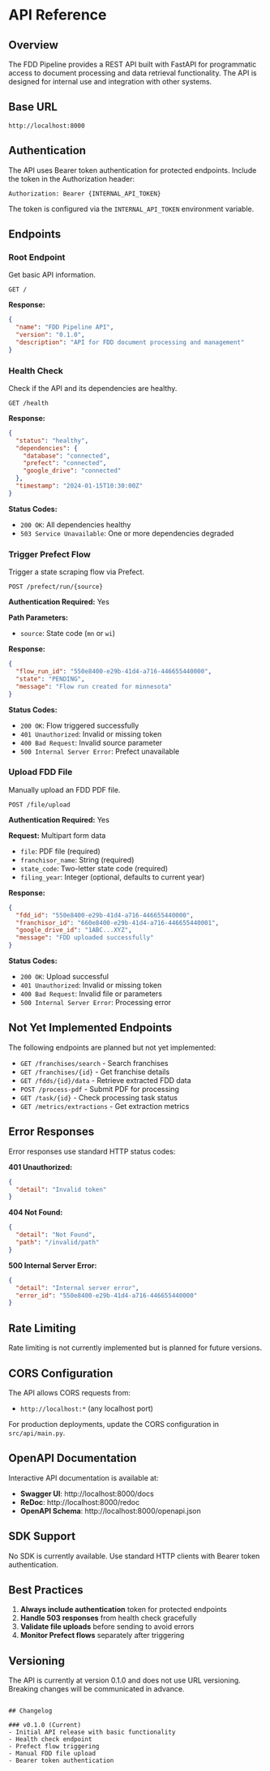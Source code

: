 # API Reference

## Overview

The FDD Pipeline provides a REST API built with FastAPI for programmatic access to document processing and data retrieval functionality. The API is designed for internal use and integration with other systems.

## Base URL

```
http://localhost:8000
```

## Authentication

The API uses Bearer token authentication for protected endpoints. Include the token in the Authorization header:

```http
Authorization: Bearer {INTERNAL_API_TOKEN}
```

The token is configured via the `INTERNAL_API_TOKEN` environment variable.

## Endpoints

### Root Endpoint

Get basic API information.

```http
GET /
```

**Response:**
```json
{
  "name": "FDD Pipeline API",
  "version": "0.1.0",
  "description": "API for FDD document processing and management"
}
```

### Health Check

Check if the API and its dependencies are healthy.

```http
GET /health
```

**Response:**
```json
{
  "status": "healthy",
  "dependencies": {
    "database": "connected",
    "prefect": "connected",
    "google_drive": "connected"
  },
  "timestamp": "2024-01-15T10:30:00Z"
}
```

**Status Codes:**
- `200 OK`: All dependencies healthy
- `503 Service Unavailable`: One or more dependencies degraded

### Trigger Prefect Flow

Trigger a state scraping flow via Prefect.

```http
POST /prefect/run/{source}
```

**Authentication Required:** Yes

**Path Parameters:**
- `source`: State code (`mn` or `wi`)

**Response:**
```json
{
  "flow_run_id": "550e8400-e29b-41d4-a716-446655440000",
  "state": "PENDING",
  "message": "Flow run created for minnesota"
}
```

**Status Codes:**
- `200 OK`: Flow triggered successfully
- `401 Unauthorized`: Invalid or missing token
- `400 Bad Request`: Invalid source parameter
- `500 Internal Server Error`: Prefect unavailable

### Upload FDD File

Manually upload an FDD PDF file.

```http
POST /file/upload
```

**Authentication Required:** Yes

**Request:** Multipart form data
- `file`: PDF file (required)
- `franchisor_name`: String (required)
- `state_code`: Two-letter state code (required)
- `filing_year`: Integer (optional, defaults to current year)

**Response:**
```json
{
  "fdd_id": "550e8400-e29b-41d4-a716-446655440000",
  "franchisor_id": "660e8400-e29b-41d4-a716-446655440001",
  "google_drive_id": "1ABC...XYZ",
  "message": "FDD uploaded successfully"
}
```

**Status Codes:**
- `200 OK`: Upload successful
- `401 Unauthorized`: Invalid or missing token
- `400 Bad Request`: Invalid file or parameters
- `500 Internal Server Error`: Processing error


## Not Yet Implemented Endpoints

The following endpoints are planned but not yet implemented:

- `GET /franchises/search` - Search franchises
- `GET /franchises/{id}` - Get franchise details
- `GET /fdds/{id}/data` - Retrieve extracted FDD data
- `POST /process-pdf` - Submit PDF for processing
- `GET /task/{id}` - Check processing task status
- `GET /metrics/extractions` - Get extraction metrics




## Error Responses

Error responses use standard HTTP status codes:

**401 Unauthorized:**
```json
{
  "detail": "Invalid token"
}
```

**404 Not Found:**
```json
{
  "detail": "Not Found",
  "path": "/invalid/path"
}
```

**500 Internal Server Error:**
```json
{
  "detail": "Internal server error",
  "error_id": "550e8400-e29b-41d4-a716-446655440000"
}
```


## Rate Limiting

Rate limiting is not currently implemented but is planned for future versions.


## CORS Configuration

The API allows CORS requests from:
- `http://localhost:*` (any localhost port)

For production deployments, update the CORS configuration in `src/api/main.py`.

## OpenAPI Documentation

Interactive API documentation is available at:

- **Swagger UI**: http://localhost:8000/docs
- **ReDoc**: http://localhost:8000/redoc
- **OpenAPI Schema**: http://localhost:8000/openapi.json

## SDK Support

No SDK is currently available. Use standard HTTP clients with Bearer token authentication.

## Best Practices

1. **Always include authentication** token for protected endpoints
2. **Handle 503 responses** from health check gracefully
3. **Validate file uploads** before sending to avoid errors
4. **Monitor Prefect flows** separately after triggering

## Versioning

The API is currently at version 0.1.0 and does not use URL versioning. Breaking changes will be communicated in advance.
```

## Changelog

### v0.1.0 (Current)
- Initial API release with basic functionality
- Health check endpoint
- Prefect flow triggering
- Manual FDD file upload
- Bearer token authentication